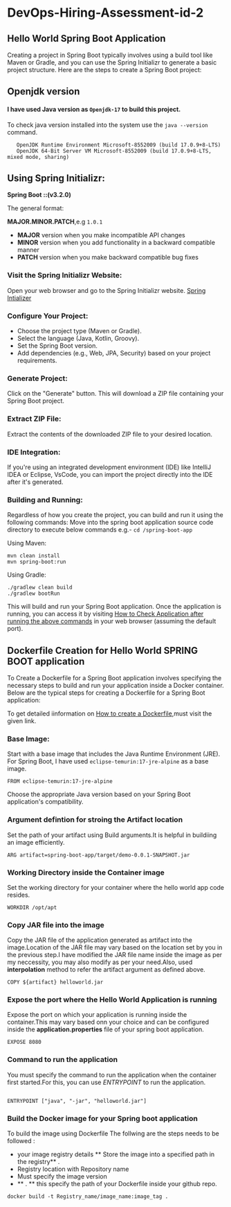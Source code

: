 # DevOps-Hiring-Assessment-id-2

## Hello World Spring Boot Application

Creating a project in Spring Boot typically involves using a build tool like Maven or Gradle, and you can use the Spring Initializr to generate a basic project structure. Here are the steps to create a Spring Boot project:

 ## Openjdk version
  
  #### I have used Java version as `Openjdk-17` to build this project.

  To check java version installed into the system use the `java --version` command.

  ```openjdk 17.0.9 2023-10-17 LTS
     OpenJDK Runtime Environment Microsoft-8552009 (build 17.0.9+8-LTS)
     OpenJDK 64-Bit Server VM Microsoft-8552009 (build 17.0.9+8-LTS, mixed mode, sharing)
 ```

 ## Using Spring Initializr:

 **Spring Boot ::(v3.2.0)** 

 The general format:

**MAJOR.MINOR.PATCH**,e.g `1.0.1`

- **MAJOR** version when you make incompatible API changes
- **MINOR** version when you add functionality in a backward compatible manner
- **PATCH** version when you make backward compatible bug fixes

### Visit the Spring Initializr Website:

Open your web browser and go to the Spring Initializr website.
[Spring Intializer](https://start.spring.io/)

### Configure Your Project:

- Choose the project type (Maven or Gradle).
- Select the language (Java, Kotlin, Groovy).
- Set the Spring Boot version.
- Add dependencies (e.g., Web, JPA, Security) based on your project requirements.

### Generate Project:

Click on the "Generate" button. This will download a ZIP file containing your Spring Boot project.

### Extract ZIP File:

Extract the contents of the downloaded ZIP file to your desired location.

### IDE Integration:

If you're using an integrated development environment (IDE) like IntelliJ IDEA or Eclipse, VsCode, you can import the project directly into the IDE after it's generated.

### Building and Running:

Regardless of how you create the project, you can build and run it using the following commands:
Move into the spring boot application source code directory to execute below commands e.g.- `cd /spring-boot-app`

Using Maven:

```
mvn clean install
mvn spring-boot:run

```

Using Gradle:

```
./gradlew clean build
./gradlew bootRun

```

This will build and run your Spring Boot application. Once the application is running, you can access it by visiting [How to Check Application after running the above commands](http://localhost:8080) in your web browser (assuming the default port).


## Dockerfile Creation for Hello World SPRING BOOT application

To Create a Dockerfile for a Spring Boot application involves specifying the necessary steps to build and run your application inside a Docker container. Below are the typical steps for creating a Dockerfile for a Spring Boot application:

To get detailed iinformation on [How to create a Dockerfile](https://docs.docker.com/engine/reference/builder/),must visit the given link.


### Base Image:

Start with a base image that includes the Java Runtime Environment (JRE). For Spring Boot, I have used `eclipse-temurin:17-jre-alpine` as a base image.

```
FROM eclipse-temurin:17-jre-alpine
```
Choose the appropriate Java version based on your Spring Boot application's compatibility.

### Argument defintion for stroing the Artifact location

Set the path of your artifact using Build arguments.It is helpful in buildiing an image efficiently.

```
ARG artifact=spring-boot-app/target/demo-0.0.1-SNAPSHOT.jar
```
### Working Directory inside the Container image

Set the working directory for your container where the hello world app code resides.

```
WORKDIR /opt/apt
```

### Copy JAR file into the image

Copy the JAR file of the application generated as artifact into the image.Location of the JAR file may vary based on the location set by you in the previous step.I have modified the JAR file name inside the image as per my neccessity, you may also modify as per your need.Also, used **interpolation** method to refer the artifact argument as defined above.

```
COPY ${artifact} helloworld.jar
```

### Expose the port where the Hello World Application is running

Expose the port on which your application is running inside the container.This may vary based onn your choice and can be configured inside the **application.properties** file of your spring boot application.

```
EXPOSE 8080
```

### Command to run the application

You must specify the command to run the application when the container first started.For this, you can use *ENTRYPOINT* to run the application.

```

ENTRYPOINT ["java", "-jar", "helloworld.jar"]
```

### Build the Docker image for your Spring boot application

To build the image using Dockerfile The follwing are the steps needs to be followed :

- your image registry details ** Store the image into a specified path in the registry** .
- Registry location with Repository name 
- Must specify the image version
- ** . ** this specify the path of your Dockerfile inside your github repo.

```
docker build -t Registry_name/image_name:image_tag .
```
